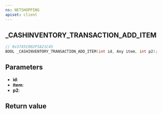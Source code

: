 ```yaml
---
ns: NETSHOPPING
apiset: client
---
```

## _CASHINVENTORY_TRANSACTION_ADD_ITEM

```c
// 0x3745C002F5A21C45
BOOL _CASHINVENTORY_TRANSACTION_ADD_ITEM(int id, Any item, int p2);
```


## Parameters
* **id**:
* **item**:
* **p2**:

## Return value